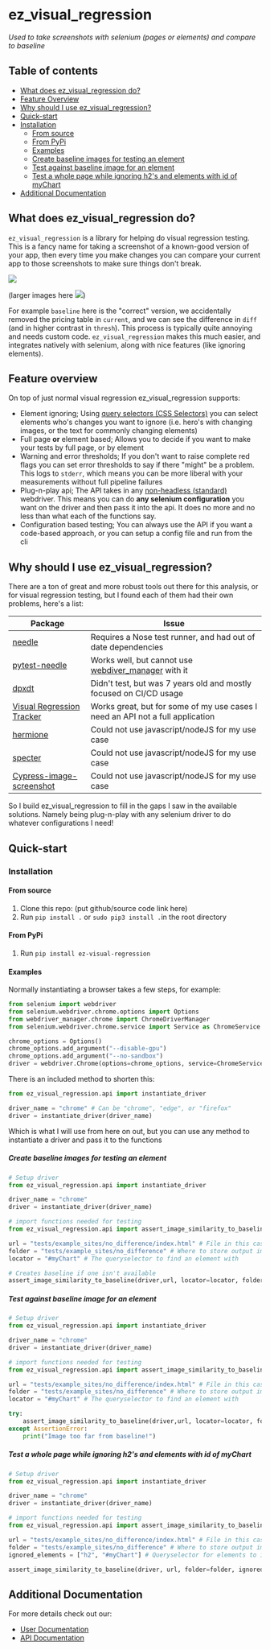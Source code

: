 # ez_visual_regression

*Used to take screenshots with selenium (pages or elements) and compare to baseline*

## Table of contents
- [What does ez\_visual\_regression do?](#what-does-ez_visual_regression-do)
- [Feature Overview](#feature-overview)
- [Why should I use ez\_visual\_regression?](#why-should-i-use-ez_visual_regression)
- [Quick-start](#quick-start)
- [Installation](#installation)
    - [From source](#from-source)
    - [From PyPi](#from-pypi)
    - [Examples](#examples)
    - [Create baseline images for testing an element](#create-baseline-images-for-testing-an-element)
    - [Test against baseline image for an element](#test-against-baseline-image-for-an-element)
    - [Test a whole page while ignoring h2's and elements with id of myChart](#test-a-whole-page-while-ignoring-h2s-and-elements-with-id-of-mychart)
- [Additional Documentation](#additional-documentation)


## What does ez_visual_regression do?

`ez_visual_regression` is a library for helping do visual regression testing. This is a fancy name for taking a screenshot of a known-good version of your app, then every time you make changes you can compare your current app to those screenshots to make sure things don't break.

![](docs/images/comparison.png)

(larger images here ![](https://github.com/Descent098/ez-visual-regression/tree/master/docs/images/example))

For example `baseline` here is the "correct" version, we accidentally removed the pricing table in `current`, and we can see the difference in `diff` (and in higher contrast in `thresh`). This process is typically quite annoying and needs custom code. `ez_visual_regression` makes this much easier, and integrates natively with selenium, along with nice features (like ignoring elements).

## Feature overview

On top of just normal visual regression ez_visual_regression supports:

- Element ignoring; Using [query selectors (CSS Selectors)](https://developer.mozilla.org/en-US/docs/Web/CSS/CSS_selectors) you can select elements who's changes you want to ignore (i.e. hero's with changing images, or the text for commonly changing elements)
- Full page **or** element based; Allows you to decide if you want to make your tests by full page, or by element
- Warning and error thresholds; If you don't want to raise complete red flags you can set error thresholds to say if there "might" be a problem. This logs to `stderr`, which means you can be more liberal with your measurements without full pipeline failures
- Plug-n-play api; The API takes in any [non-headless (standard)](https://en.wikipedia.org/wiki/Headless_browser#:~:text=A%20headless%20browser%20is%20a,interface%20or%20using%20network%20communication.) webdriver. This means you can do **any selenium configuration** you want on the driver and then pass it into the api. It does no more and no less than what each of the functions say.
- Configuration based testing; You can always use the API if you want a code-based approach, or you can setup a config file and run from the cli

## Why should I use ez_visual_regression?

There are a ton of great and more robust tools out there for this analysis, or for visual regression testing, but I found each of them had their own problems, here's a list:

|Package|Issue|
|-------|-----|
|[needle](https://github.com/python-needle/needle)| Requires a Nose test runner, and had out of date dependencies|
|[pytest-needle](https://github.com/jlane9/pytest-needle) | Works well, but cannot use [webdiver_manager](https://pypi.org/project/webdriver-manager/) with it | 
|[dpxdt](https://github.com/bslatkin/dpxdt) | Didn't test, but was 7 years old and mostly focused on CI/CD usage|
|[Visual Regression Tracker](https://github.com/Visual-Regression-Tracker/Visual-Regression-Tracker) | Works great, but for some of my use cases I need an API not a full application|
|[hermione](https://github.com/gemini-testing/hermione)|Could not use javascript/nodeJS for my use case|
|[specter](https://github.com/letsgetrandy/specter)|Could not use javascript/nodeJS for my use case|
|[Cypress-image-screenshot](https://github.com/jaredpalmer/cypress-image-snapshot)|Could not use javascript/nodeJS for my use case|

So I build ez_visual_regression to fill in the gaps I saw in the available solutions. Namely being plug-n-play with any selenium driver to do whatever configurations I need!

## Quick-start

### Installation

#### From source

1. Clone this repo: (put github/source code link here)
2. Run ```pip install .``` or ```sudo pip3 install .```in the root directory

#### From PyPi

1. Run ```pip install ez-visual-regression```

#### Examples

Normally instantiating a browser takes a few steps, for example:

```python
from selenium import webdriver                                         # Instantiates a browser
from selenium.webdriver.chrome.options import Options                  # Allows webdriver config
from webdriver_manager.chrome import ChromeDriverManager               # Manages webdriver install
from selenium.webdriver.chrome.service import Service as ChromeService # Helps instantiate browser

chrome_options = Options()
chrome_options.add_argument("--disable-gpu")
chrome_options.add_argument("--no-sandbox")
driver = webdriver.Chrome(options=chrome_options, service=ChromeService(ChromeDriverManager().install()))
```

There is an included method to shorten this:

```python
from ez_visual_regression.api import instantiate_driver

driver_name = "chrome" # Can be "chrome", "edge", or "firefox"
driver = instantiate_driver(driver_name)
```

Which is what I will use from here on out, but you can use any method to instantiate a driver and pass it to the functions

##### Create baseline images for testing an element

```python
# Setup driver
from ez_visual_regression.api import instantiate_driver

driver_name = "chrome"
driver = instantiate_driver(driver_name)

# import functions needed for testing
from ez_visual_regression.api import assert_image_similarity_to_baseline

url = "tests/example_sites/no_difference/index.html" # File in this case
folder = "tests/example_sites/no_difference" # Where to store output images
locator = "#myChart" # The queryselector to find an element with

# Creates baseline if one isn't available
assert_image_similarity_to_baseline(driver,url, locator=locator, folder=folder)
```

##### Test against baseline image for an element

```python
# Setup driver
from ez_visual_regression.api import instantiate_driver

driver_name = "chrome"
driver = instantiate_driver(driver_name)

# import functions needed for testing
from ez_visual_regression.api import assert_image_similarity_to_baseline

url = "tests/example_sites/no_difference/index.html" # File in this case
folder = "tests/example_sites/no_difference" # Where to store output images
locator = "#myChart" # The queryselector to find an element with

try:
    assert_image_similarity_to_baseline(driver,url, locator=locator, folder=folder )
except AssertionError:
    print("Image too far from baseline!")
```

##### Test a whole page while ignoring h2's and elements with id of myChart

```python
# Setup driver
from ez_visual_regression.api import instantiate_driver

driver_name = "chrome"
driver = instantiate_driver(driver_name)

# import functions needed for testing
from ez_visual_regression.api import assert_image_similarity_to_baseline

url = "tests/example_sites/no_difference/index.html" # File in this case
folder = "tests/example_sites/no_difference" # Where to store output images
ignored_elements = ["h2", "#myChart"] # Queryselector for elements to ignore

assert_image_similarity_to_baseline(driver, url, folder=folder, ignored_elements=ignored_elements)
```

## Additional Documentation

For more details check out our:

- [User Documentation](https://ez-visual-regression.readthedocs.io/en/latest/)
- [API Documentation](https://kieranwood.ca/ez_visual_regression)

